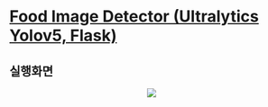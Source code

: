 # [Food Image Detector (Ultralytics Yolov5, Flask)](ejrtks1020.pythonanywhere.com)

## 실행화면
<p align="center">
<img src="https://user-images.githubusercontent.com/49896157/156166132-a07bba7d-33e4-4db0-ac6e-dd6d75d2a7c1.gif">
</p>

